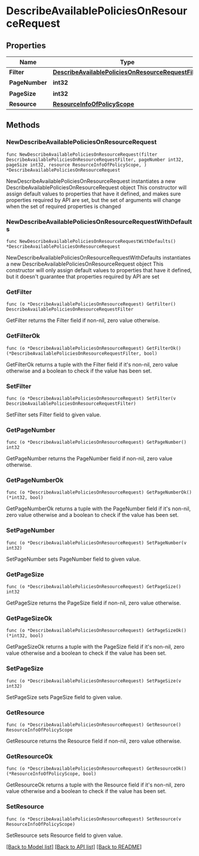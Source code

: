 # DescribeAvailablePoliciesOnResourceRequest

## Properties

Name | Type | Description | Notes
------------ | ------------- | ------------- | -------------
**Filter** | [**DescribeAvailablePoliciesOnResourceRequestFilter**](DescribeAvailablePoliciesOnResourceRequestFilter.md) |  | 
**PageNumber** | **int32** | 请求页数 | 
**PageSize** | **int32** | 请求条数 | 
**Resource** | [**ResourceInfoOfPolicyScope**](ResourceInfoOfPolicyScope.md) |  | 

## Methods

### NewDescribeAvailablePoliciesOnResourceRequest

`func NewDescribeAvailablePoliciesOnResourceRequest(filter DescribeAvailablePoliciesOnResourceRequestFilter, pageNumber int32, pageSize int32, resource ResourceInfoOfPolicyScope, ) *DescribeAvailablePoliciesOnResourceRequest`

NewDescribeAvailablePoliciesOnResourceRequest instantiates a new DescribeAvailablePoliciesOnResourceRequest object
This constructor will assign default values to properties that have it defined,
and makes sure properties required by API are set, but the set of arguments
will change when the set of required properties is changed

### NewDescribeAvailablePoliciesOnResourceRequestWithDefaults

`func NewDescribeAvailablePoliciesOnResourceRequestWithDefaults() *DescribeAvailablePoliciesOnResourceRequest`

NewDescribeAvailablePoliciesOnResourceRequestWithDefaults instantiates a new DescribeAvailablePoliciesOnResourceRequest object
This constructor will only assign default values to properties that have it defined,
but it doesn't guarantee that properties required by API are set

### GetFilter

`func (o *DescribeAvailablePoliciesOnResourceRequest) GetFilter() DescribeAvailablePoliciesOnResourceRequestFilter`

GetFilter returns the Filter field if non-nil, zero value otherwise.

### GetFilterOk

`func (o *DescribeAvailablePoliciesOnResourceRequest) GetFilterOk() (*DescribeAvailablePoliciesOnResourceRequestFilter, bool)`

GetFilterOk returns a tuple with the Filter field if it's non-nil, zero value otherwise
and a boolean to check if the value has been set.

### SetFilter

`func (o *DescribeAvailablePoliciesOnResourceRequest) SetFilter(v DescribeAvailablePoliciesOnResourceRequestFilter)`

SetFilter sets Filter field to given value.


### GetPageNumber

`func (o *DescribeAvailablePoliciesOnResourceRequest) GetPageNumber() int32`

GetPageNumber returns the PageNumber field if non-nil, zero value otherwise.

### GetPageNumberOk

`func (o *DescribeAvailablePoliciesOnResourceRequest) GetPageNumberOk() (*int32, bool)`

GetPageNumberOk returns a tuple with the PageNumber field if it's non-nil, zero value otherwise
and a boolean to check if the value has been set.

### SetPageNumber

`func (o *DescribeAvailablePoliciesOnResourceRequest) SetPageNumber(v int32)`

SetPageNumber sets PageNumber field to given value.


### GetPageSize

`func (o *DescribeAvailablePoliciesOnResourceRequest) GetPageSize() int32`

GetPageSize returns the PageSize field if non-nil, zero value otherwise.

### GetPageSizeOk

`func (o *DescribeAvailablePoliciesOnResourceRequest) GetPageSizeOk() (*int32, bool)`

GetPageSizeOk returns a tuple with the PageSize field if it's non-nil, zero value otherwise
and a boolean to check if the value has been set.

### SetPageSize

`func (o *DescribeAvailablePoliciesOnResourceRequest) SetPageSize(v int32)`

SetPageSize sets PageSize field to given value.


### GetResource

`func (o *DescribeAvailablePoliciesOnResourceRequest) GetResource() ResourceInfoOfPolicyScope`

GetResource returns the Resource field if non-nil, zero value otherwise.

### GetResourceOk

`func (o *DescribeAvailablePoliciesOnResourceRequest) GetResourceOk() (*ResourceInfoOfPolicyScope, bool)`

GetResourceOk returns a tuple with the Resource field if it's non-nil, zero value otherwise
and a boolean to check if the value has been set.

### SetResource

`func (o *DescribeAvailablePoliciesOnResourceRequest) SetResource(v ResourceInfoOfPolicyScope)`

SetResource sets Resource field to given value.



[[Back to Model list]](../README.md#documentation-for-models) [[Back to API list]](../README.md#documentation-for-api-endpoints) [[Back to README]](../README.md)


